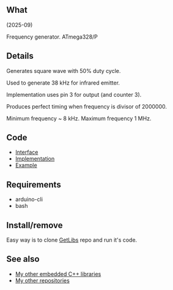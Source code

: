 ## What

(2025-09)

Frequency generator. ATmega328/P


## Details

Generates square wave with 50% duty cycle.

Used to generate 38 kHz for infrared emitter.

Implementation uses pin 3 for output (and counter 3).

Produces perfect timing when frequency is divisor of 2000000.

Minimum frequency ~ 8 kHz. Maximum frequency 1 MHz.


## Code

* [Interface][Interface]
* [Implementation][Implementation]
* [Example][Example]


## Requirements

  * arduino-cli
  * bash


## Install/remove

Easy way is to clone [GetLibs][GetLibs] repo and run it's code.


## See also

* [My other embedded C++ libraries][Embedded]
* [My other repositories][Repos]


[Interface]: src/me_FrequencyGenerator.h
[Implementation]: src/me_FrequencyGenerator.cpp
[Example]: examples/me_FrequencyGenerator/me_FrequencyGenerator.ino

[GetLibs]: https://github.com/martin-eden/Embedded-Framework-GetLibs

[Embedded]: https://github.com/martin-eden/Embedded_Crafts/tree/master/Parts
[Repos]: https://github.com/martin-eden/contents
